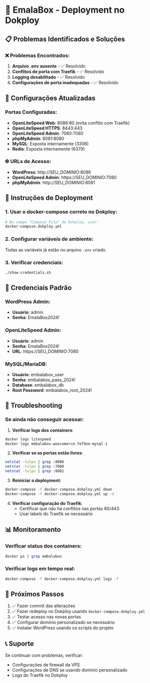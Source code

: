 # 🚀 EmalaBox - Deployment no Dokploy

## 📋 Problemas Identificados e Soluções

### ❌ Problemas Encontrados:
1. **Arquivo .env ausente** - ✅ Resolvido
2. **Conflitos de porta com Traefik** - ✅ Resolvido
3. **Logging desabilitado** - ✅ Resolvido
4. **Configurações de porta inadequadas** - ✅ Resolvido

## 🔧 Configurações Atualizadas

### Portas Configuradas:
- **OpenLiteSpeed Web**: 8086:80 (evita conflito com Traefik)
- **OpenLiteSpeed HTTPS**: 8443:443
- **OpenLiteSpeed Admin**: 7080:7080
- **phpMyAdmin**: 8081:8080
- **MySQL**: Exposta internamente (3306)
- **Redis**: Exposta internamente (6379)

### 🌐 URLs de Acesso:
- **WordPress**: http://SEU_DOMINIO:8086
- **OpenLiteSpeed Admin**: https://SEU_DOMINIO:7080
- **phpMyAdmin**: http://SEU_DOMINIO:8081

## 📝 Instruções de Deployment

### 1. Usar o docker-compose correto no Dokploy:
```bash
# No campo "Compose File" do Dokploy, usar:
docker-compose.dokploy.yml
```

### 2. Configurar variáveis de ambiente:
Todas as variáveis já estão no arquivo `.env` criado.

### 3. Verificar credenciais:
```bash
./show-credentials.sh
```

## 🔐 Credenciais Padrão

### WordPress Admin:
- **Usuário**: admin
- **Senha**: EmalaBox2024!

### OpenLiteSpeed Admin:
- **Usuário**: admin  
- **Senha**: EmalaBox2024!
- **URL**: https://SEU_DOMINIO:7080

### MySQL/MariaDB:
- **Usuário**: embalabox_user
- **Senha**: embalabox_pass_2024!
- **Database**: embalabox_db
- **Root Password**: embalabox_root_2024!

## 🐛 Troubleshooting

### Se ainda não conseguir acessar:

1. **Verificar logs dos containers**:
```bash
docker logs litespeed
docker logs embalabox-woocomerce-7ef9oe-mysql-1
```

2. **Verificar se as portas estão livres**:
```bash
netstat -tulpn | grep :8086
netstat -tulpn | grep :7080
netstat -tulpn | grep :8081
```

3. **Reiniciar o deployment**:
```bash
docker-compose -f docker-compose.dokploy.yml down
docker-compose -f docker-compose.dokploy.yml up -d
```

4. **Verificar configuração do Traefik**:
   - Certificar que não há conflitos nas portas 80/443
   - Usar labels do Traefik se necessário

## 📊 Monitoramento

### Verificar status dos containers:
```bash
docker ps | grep embalabox
```

### Verificar logs em tempo real:
```bash
docker-compose -f docker-compose.dokploy.yml logs -f
```

## 🔄 Próximos Passos

1. ✅ Fazer commit das alterações
2. ✅ Fazer redeploy no Dokploy usando `docker-compose.dokploy.yml`
3. ✅ Testar acesso nas novas portas
4. ✅ Configurar domínio personalizado se necessário
5. ✅ Instalar WordPress usando os scripts do projeto

## 📞 Suporte

Se continuar com problemas, verificar:
- Configurações de firewall da VPS
- Configurações de DNS se usando domínio personalizado
- Logs do Traefik no Dokploy 